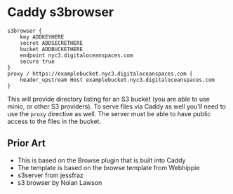 # Caddy s3browser

```
s3browser {
	key ADDKEYHERE
	secret ADDSECRETHERE
	bucket ADDBUCKETHERE
	endpoint nyc3.digitaloceanspaces.com
	secure true
}
proxy / https://examplebucket.nyc3.digitaloceanspaces.com {
	header_upstream Host examplebucket.nyc3.digitaloceanspaces.com
}
```

This will provide directory listing for an S3 bucket (you are able to use minio, or other S3 providers). To serve files via Caddy as well you'll need to use the `proxy` directive as well. The server must be able to have public access to the files in the bucket.

## Prior Art
* This is based on the Browse plugin that is built into Caddy
* The template is based on the browse template from Webhippie
* s3server from jessfraz
* s3 browser by Nolan Lawson
